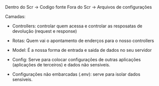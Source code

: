 
Dentro do Scr -> Codigo fonte
Fora do Scr -> Arquivos de configurações

Camadas:

- Controllers: controlar quem acessa e controlar as resposatas de devolução (request e response)

- Rotas: Quem vai o apontamento de enderços para o nosso controllers

- Model: É a nossa forma de entrada e saida de dados no seu servidor

- Config: Serve para colocar configurações de outras aplicações (aplicações de terceiros) e dados não sensiveis.

- Configurações não embarcadas (.env): serve para isolar dados sensiveis.

